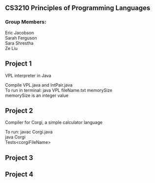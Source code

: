 ﻿## CS3210 Principles of Programming Languages
 ### Group Members:  
 Eric Jacobson  
 Sarah Ferguson  
 Sara Shrestha  
 Ze Liu  
 
 ## Project 1
 VPL interpreter in Java  
 
 Compile VPL.java and IntPair.java  
 To run in terminal: java VPL fileName.txt memorySize  
 memorySize is an integer value  
 
 ## Project 2  
 Compiler for Corgi, a simple calculator language 
   
 To run: 
 javac Corgi.java  
 java Corgi  
 Tests\<corgiFileName>  
   
   
   ## Project 3  
   
   
   ## Project 4  
